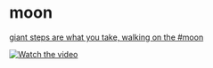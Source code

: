 # moon

[giant steps are what you take, walking on the #moon](https://www.youtube.com/watch?v=zPwMdZOlPo8)

[![Watch the video](https://img.youtube.com/vi/zPwMdZOlPo8/maxresdefault.jpg)](https://youtu.be/zPwMdZOlPo8)

